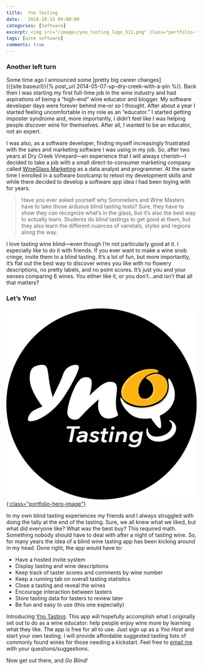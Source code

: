 ```yaml
---
title:  Yno Tasting
date:   2018-10-15 09:00:00
categories: [Software]
excerpt: <img src="/images/yno_tasting_logo_512.png" class="portfolio-thumbnail-image" align="left">It was almost 5 years ago when I decided to enter the wine business. For 10 years prior I was a software developer. Now, I've decided to combine the two. I'm excited to introduce my new wine app, Yno Tasting. It's the answer to finding that perfect wine...and other stupid questions.
tags: [wine software]
comments: true
---
```


### Another left turn

Some time ago I announced some [pretty big career changes]({{site.baseurl}}{% post_url 2014-05-07-up-dry-creek-with-a-pin %}). Back then I was starting my first full-time job in the wine industry and had aspirations of being a “high-end” wine educator and blogger. My software developer days were forever behind me–or so I thought. After about a year I started feeling uncomfortable in my role as an “educator.” I started getting imposter syndrome and, more importantly, I didn’t feel like I was  helping people discover wine for themselves. After all, I wanted to be an educator, not an expert.

I was also, as a software developer, finding myself increasingly frustrated with the sales and marketing software I was using in my job. So, after two years at Dry Creek Vineyard—an experience that I will always cherish—I decided to take a job with a small direct-to-consumer marketing company called [WineGlass Marketing](https://wineglassmarketing.com) as a data analyst and programmer. At the same time I enrolled in a software bootcamp to retool my development skills and while there decided to develop a software app idea I had been toying with for years.

> Have you ever asked yourself why Sommeliers and Wine Masters have to take those arduous blind tasting tests? Sure, they have to show they can recognize what’s in the glass, but it’s also the best way to actually learn. Students do blind tastings to get good at them, but they also learn the different nuances of varietals, styles and regions along the way.

I love tasting wine blind—even though I’m not particularly good at it. I especially like to do it with friends. If you ever want to make a wine snob cringe, invite them to a blind tasting. It’s a lot of fun, but more importantly, it’s flat out the best way to discover wines you like with no flowery descriptions, no pretty labels, and no point scores. It’s just you and your senses comparing 6 wines. You either like it, or you don’t...and isn’t that all that matters?

### Let’s Yno!

[![Yno Tasting](/images/yno_tasting_logo_512.png){:class="portfolio-hero-image"}](https://ynotasting.com)

In my own blind tasting experiences my friends and I always struggled with doing the tally at the end of the tasting. Sure, we all knew what we liked, but what did everyone like? What was the best buy? This required math. Something nobody should have to deal with after a night of tasting wine. So, for many years the idea of a blind wine tasting app has been kicking around in my head. Done right, the app would have to:

* Have a hosted invite system
* Display tasting and wine descriptions
* Keep track of taster scores and comments by wine number
* Keep a running tab on overall tasting statistics
* Close a tasting and reveal the wines
* Encourage interaction between tasters
* Store tasting data for tasters to review later
* Be fun and easy to use (this one especially)

Introducing [Yno Tasting](https://ynotasting.com). This app will hopefully accomplish what I originally set out to do as a wine educator: help people enjoy wine more by learning what they like. The app is free for all to use. Just sign up as a _Yno Host_ and start your own tasting. I will provide affordable suggested tasting lists of commonly found wines for those needing a kickstart. Feel free to [email me](mailto:bill@ynoguy.com) with your questions/suggestions.

Now get out there, and _Go Blind!_
